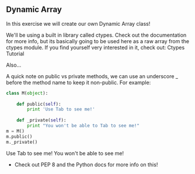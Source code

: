 ## Dynamic Array 

In this exercise we will create our own Dynamic Array class!

We'll be using a built in library called ctypes. Check out the documentation for more info, but its basically going to be used here as a raw array from the ctypes module. If you find yourself very interested in it, check out: Ctypes Tutorial

Also...

A quick note on public vs private methods, we can use an underscore _ before the method name to keep it non-public. For example:
```py
class M(object):
    
    def public(self):
        print 'Use Tab to see me!'
        
    def _private(self):
        print "You won't be able to Tab to see me!"
m = M()
m.public()
m._private()
```
Use Tab to see me!
You won't be able to see me!

* Check out PEP 8 and the Python docs for more info on this!
